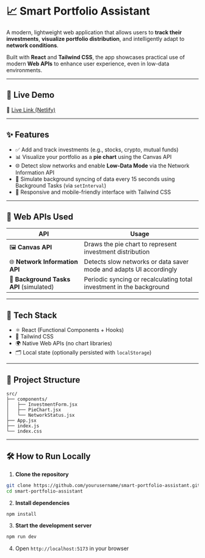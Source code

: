 # 📈 Smart Portfolio Assistant

A modern, lightweight web application that allows users to **track their investments**, **visualize portfolio distribution**, and intelligently adapt to **network conditions**.

Built with **React** and **Tailwind CSS**, the app showcases practical use of modern **Web APIs** to enhance user experience, even in low-data environments.

---

## 🚀 Live Demo

🔗 [Live Link (Netlify)](https://smart-investment-portfolio.netlify.app)

---

## ✨ Features

- ✅ Add and track investments (e.g., stocks, crypto, mutual funds)
- 📊 Visualize your portfolio as a **pie chart** using the Canvas API
- 🌐 Detect slow networks and enable **Low-Data Mode** via the Network Information API
- 🔁 Simulate background syncing of data every 15 seconds using Background Tasks (via `setInterval`)
- 🎯 Responsive and mobile-friendly interface with Tailwind CSS

---

## 🧪 Web APIs Used

| API                                     | Usage                                                                |
| --------------------------------------- | -------------------------------------------------------------------- |
| 🖼️ **Canvas API**                       | Draws the pie chart to represent investment distribution             |
| 🌐 **Network Information API**          | Detects slow networks or data saver mode and adapts UI accordingly   |
| 🔄 **Background Tasks API** (simulated) | Periodic syncing or recalculating total investment in the background |

---

## 🧱 Tech Stack

- ⚛️ React (Functional Components + Hooks)
- 🎨 Tailwind CSS
- 🌍 Native Web APIs (no chart libraries)
- 🗂️ Local state (optionally persisted with `localStorage`)

---

## 📂 Project Structure

```
src/
├── components/
│   ├── InvestmentForm.jsx
│   ├── PieChart.jsx
│   └── NetworkStatus.jsx
├── App.jsx
├── index.js
└── index.css
```

---

## 🛠️ How to Run Locally

1. **Clone the repository**

```bash
git clone https://github.com/yourusername/smart-portfolio-assistant.git
cd smart-portfolio-assistant
```

2. **Install dependencies**

```bash
npm install
```

3. **Start the development server**

```bash
npm run dev
```

4. Open `http://localhost:5173` in your browser

